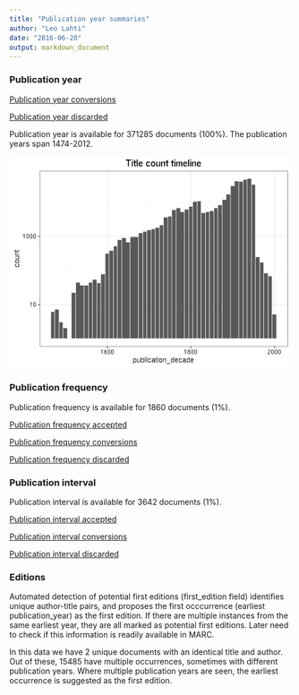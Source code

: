```yaml
---
title: "Publication year summaries"
author: "Leo Lahti"
date: "2016-06-20"
output: markdown_document
---
```



### Publication year

[Publication year conversions](output.tables/publication_year_conversion.csv)

[Publication year discarded](output.tables/publication_year_discarded.csv)

Publication year is available for 371285 documents (100%). The publication years span 1474-2012.

![plot of chunk summarypublicationyear](figure/summarypublicationyear-1.png)

### Publication frequency

Publication frequency is available for 1860 documents (1%). 

[Publication frequency accepted](output.tables/publication_frequency_discarded.csv)

[Publication frequency conversions](output.tables/publication_frequency_conversion.csv)

[Publication frequency discarded](output.tables/publication_frequency_discarded.csv)


### Publication interval

Publication interval is available for 3642 documents (1%). 

[Publication interval accepted](output.tables/publication_interval_discarded.csv)

[Publication interval conversions](output.tables/publication_interval_conversion.csv)

[Publication interval discarded](output.tables/publication_interval_discarded.csv)


### Editions

Automated detection of potential first editions (first_edition field)
identifies unique author-title pairs, and proposes the first
occcurrence (earliest publication_year) as the first edition. If there
are multiple instances from the same earliest year, they are all
marked as potential first editions. Later need to check if this
information is readily available in MARC.

In this data we have 2
unique documents with an identical title and author. Out of these,
15485
have multiple occurrences, sometimes with different publication years.
Where multiple publication years are seen, the earliest occurrence is
suggested as the first edition.








